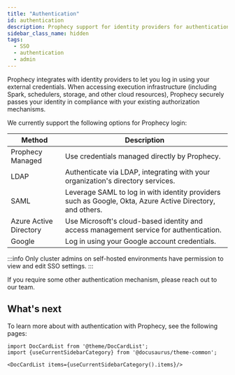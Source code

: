 ```yaml
---
title: "Authentication"
id: authentication
description: Prophecy support for identity providers for authentication and authorization
sidebar_class_name: hidden
tags:
  - SSO
  - authentication
  - admin
---
```


Prophecy integrates with identity providers to let you log in using your external credentials.
When accessing execution infrastructure (including Spark, schedulers, storage, and other cloud resources), Prophecy securely passes your identity in compliance with your existing authorization mechanisms.

We currently support the following options for Prophecy login:

| Method                 | Description                                                                                               |
| ---------------------- | --------------------------------------------------------------------------------------------------------- |
| Prophecy Managed       | Use credentials managed directly by Prophecy.                                                             |
| LDAP                   | Authenticate via LDAP, integrating with your organization's directory services.                           |
| SAML                   | Leverage SAML to log in with identity providers such as Google, Okta, Azure Active Directory, and others. |
| Azure Active Directory | Use Microsoft's cloud-based identity and access management service for authentication.                    |
| Google                 | Log in using your Google account credentials.                                                             |

:::info
Only cluster admins on self-hosted environments have permission to view and edit SSO settings.
:::

If you require some other authentication mechanism, please reach out to our team.

## What's next

To learn more about with authentication with Prophecy, see the following pages:

```mdx-code-block
import DocCardList from '@theme/DocCardList';
import {useCurrentSidebarCategory} from '@docusaurus/theme-common';

<DocCardList items={useCurrentSidebarCategory().items}/>
```
